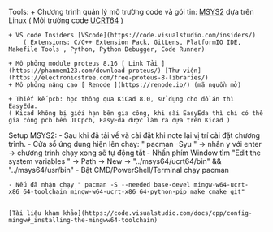 Tools: 
    + Chương trình quản lý mô trường code và gói tin: [MSYS2](https://www.msys2.org/) dựa trên Linux
        ( Môi trường code [UCRT64](https://www.msys2.org/docs/environments/) )

    + VS code Insiders [VScode](https://code.visualstudio.com/insiders/)
        ( Extensions: C/C++ Extension Pack, GitLens, PlatformIO IDE, Makefile Tools , Python, Python Debugger, Code Runner)

    + Mô phỏng module proteus 8.16 [ Link Tải ](https://phanmem123.com/download-proteus/) [Thư viện](https://electronicstree.com/free-proteus-8-libraries/)
    + Mô phỏng nâng cao [ Renode ](https://renode.io/) (mã nguồn mở)

    + Thiết kế pcb: học thông qua KiCad 8.0, sử dụng cho đồ án thì EasyEda. 
    ( Kicad không bị giới hạn bên gia công, khi sài EasyEda thì chỉ có thể gia công pcb bên JLCpcb, EasyEda được làm ra dựa trên Kicad )

Setup MSYS2:
    - Sau khi đã tải về và cài đặt khi note lại vị trí cài đặt chương trình.
    - Cửa sổ ứng dụng hiện lên chay: " pacman -Syu " -> nhấn y với enter -> chương trình chạy xong sẽ tự động tắt 
    - Nhấn phím Window tìm "Edit the system variables " -> Path -> New -> "../msys64/ucrt64/bin" && "../msys64/usr/bin" 
    - Bật CMD/PowerShell/Terminal chạy pacman

    - Nếu đã nhận chạy " pacman -S --needed base-devel mingw-w64-ucrt-x86_64-toolchain mingw-w64-ucrt-x86_64-python-pip make cmake git"


    [Tài liệu kham khảo](https://code.visualstudio.com/docs/cpp/config-mingw#_installing-the-mingww64-toolchain)



